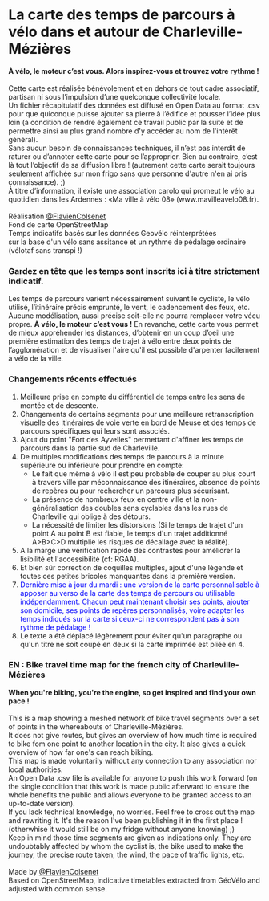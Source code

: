 <h1>La carte des temps de parcours à vélo
dans et autour de Charleville-Mézières</h1>
<strong>À vélo, le moteur c’est vous. Alors inspirez-vous et trouvez votre rythme !</strong></br>
</br>
Cette carte est réalisée bénévolement et en dehors de tout cadre associatif, partisan ni sous l’impulsion d’une
quelconque collectivité locale.</br>
Un fichier récapitulatif des données est diffusé en Open Data au format .csv pour que quiconque puisse ajouter sa pierre à l’édifice et pousser
l’idée plus loin (à condition de rendre également ce travail public par la suite et de permettre ainsi au plus grand nombre d'y accéder au nom de l'intérêt général).</br>
Sans aucun besoin de connaissances techniques, il n’est pas interdit de raturer ou d’annoter cette carte pour se l’approprier. Bien au contraire, c’est là tout l’objectif de sa diffusion libre ! (autrement cette carte serait toujours seulement affichée sur mon frigo sans que personne d'autre n'en ai pris connaissance). ;)</br>
À titre d’information, il existe une association carolo qui promeut le vélo au quotidien dans les Ardennes :
«Ma ville à vélo 08» (www.mavilleavelo08.fr).</br>
</br>
Réalisation <a href="https://twitter.com/FlavienColsenet">@FlavienColsenet</a> </br>
Fond de carte OpenStreetMap</br>
Temps indicatifs basés sur les données Geovélo réinterprétées</br>
sur la base d'un vélo sans assitance et un rythme de pédalage ordinaire (vélotaf sans transpi !)</br>
<h3>Gardez en tête que les temps sont inscrits ici à titre strictement indicatif.</H3>
Les temps de parcours varient nécessairement suivant le cycliste, le vélo utilisé, l’itinéraire précis emprunté, le vent, le cadencement des feux, etc.
Aucune modélisation, aussi précise soit-elle ne pourra remplacer votre vécu propre.
<strong>À vélo, le moteur c’est vous !</strong>
En revanche, cette carte vous permet de mieux appréhender les distances, d’obtenir en un coup d’oeil une première estimation des temps de trajet à vélo entre deux
points de l’agglomération et de visualiser l'aire qu'il est possible d'arpenter facilement à vélo de la ville.
<h3>Changements récents effectués</h3>
<ol>
<li>Meilleure prise en compte du différentiel de temps entre les sens de montée et de descente.</li>
<li>Changements de certains segments pour une meilleure retranscription visuelle des itinéraires de voie verte en bord de Meuse et des temps de parcours spécifiques qui leurs sont associés.</li>
<li>Ajout du point "Fort des Ayvelles" permettant d'affiner les temps de parcours dans la partie sud de Charleville.</li>
<li>De multiples modifications des temps de parcours à la minute supérieure ou inférieure pour prendre en compte:<ul>
<li>Le fait que même à vélo il est peu probable de couper au plus court à travers ville par méconnaissance des itinéraires, absence de points de repères ou pour rechercher un parcours plus sécurisant.</li>
<li>La présence de nombreux feux en centre ville et la non-généralisation des doubles sens cyclables dans les rues de Charleville qui oblige à des détours.</li>
<li>La nécessité de limiter les distorsions (Si le temps de trajet d'un point A au point B est fiable, le temps d'un trajet additionné A>B>C>D multiplie les risques de décallage avec la réalité).</li></ul></li>
<li>A la marge une vérification rapide des contrastes pour améliorer la lisibilité et l'accessibilité (cf: RGAA).</li>
<li>Et bien sûr correction de coquilles multiples, ajout d'une légende et toutes ces petites bricoles manquantes dans la première version.</li>
<li><font color=blue>Dernière mise à jour du mardi : une version de la carte personnalisable à apposer au verso de la carte des temps de parcours ou utilisable indépendamment. Chacun peut maintenant choisir ses points, ajouter son domicile, ses points de repères personnalisés, voire adapter les temps indiqués sur la carte si ceux-ci ne correspondent pas à son rythme de pédalage !</font></li>
<li>Le texte a été déplacé légèrement pour éviter qu'un paragraphe ou qu'un titre ne soit coupé en deux si la carte imprimée est pliée en 4.</li>
</ol>
<h3>EN : Bike travel time map for the french city of Charleville-Mézières</h3>
<strong>When you're biking, you're the engine, so get inspired and find your own pace !</strong></br>
</br>
This is a map showing a meshed network of bike travel segments over a set of points in the whereabouts of Charleville-Mézières.</br>
It does not give routes, but gives an overview of how much time is required to bike fom one point to another location in the city. It also gives a quick overview of how far one's can reach biking.</br>
This map is made voluntarily without any connection to any association nor local authorities.</br>
An Open Data .csv file is available for anyone to push this work forward (on the single condition that this work is made public afterward to ensure the whole benefits the public and allows everyone to be granted access to an up-to-date version).</br>
If you lack technical knowledge, no worries. Feel free to cross out the map and rewriting it. It's the reason I've been publishing it in the first place ! (otherwhise it would still be on my fridge without anyone knowing) ;)</br>
Keep in mind those time segments are given as indications only.
They are undoubtably affected by whom the cyclist is, the bike used to make the journey, the precise route taken, the wind, the pace of traffic lights, etc.</br> 
</br>
Made by <a href="https://twitter.com/FlavienColsenet">@FlavienColsenet</a> </br>
Based on OpenStreetMap, indicative timetables extracted from GéoVélo and adjusted with common sense.</br>


